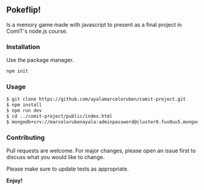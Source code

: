 ## Pokeflip!

Is a memory game made with javascript to present as a final project in ComIT's node.js course.

### Installation

Use the package manager.

```bash
npm init
```

### Usage

```bash
$ git clone https://github.com/ayalamarceloruben/comit-project.git
$ npm install
$ npm run dev
$ cd ../comit-project/public/index.html
$ mongodb+srv://marcelorubenayala:adminpassword@cluster0.fuv8uu5.mongodb.net/
```

### Contributing

Pull requests are welcome. For major changes, please open an issue first
to discuss what you would like to change.

Please make sure to update tests as appropriate.

**Enjoy!**
